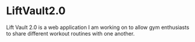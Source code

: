 # LiftVault2.0
Lift Vault 2.0 is a web application I am working on to allow gym enthusiasts to share different workout routines with one another. 
